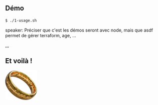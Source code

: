 ## Démo

```bash
$ ./1-usage.sh
```

speaker: Préciser que c'est les démos seront avec node, mais que asdf permet de gérer terraform, age, ...

,,,

## Et voilà !

<img src="assets/img/one_ring.png" alt="One to rule them all" style="width: 20%;">
